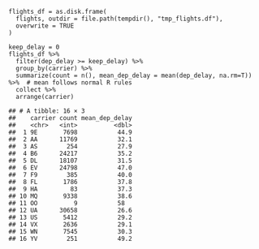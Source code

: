     flights_df = as.disk.frame(
      flights, outdir = file.path(tempdir(), "tmp_flights.df"),
      overwrite = TRUE
    )

    keep_delay = 0
    flights_df %>%
      filter(dep_delay >= keep_delay) %>%
      group_by(carrier) %>%
      summarize(count = n(), mean_dep_delay = mean(dep_delay, na.rm=T)) %>%  # mean follows normal R rules
      collect %>% 
      arrange(carrier)

    ## # A tibble: 16 × 3
    ##    carrier count mean_dep_delay
    ##    <chr>   <int>          <dbl>
    ##  1 9E       7698           44.9
    ##  2 AA      11769           32.1
    ##  3 AS        254           27.9
    ##  4 B6      24217           35.2
    ##  5 DL      18107           31.5
    ##  6 EV      24798           47.0
    ##  7 F9        385           40.0
    ##  8 FL       1786           37.8
    ##  9 HA         83           37.3
    ## 10 MQ       9338           38.6
    ## 11 OO          9           58  
    ## 12 UA      30658           26.6
    ## 13 US       5412           29.2
    ## 14 VX       2636           29.1
    ## 15 WN       7545           30.3
    ## 16 YV        251           49.2
